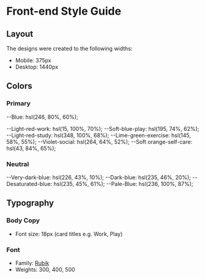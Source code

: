 # Front-end Style Guide

## Layout

The designs were created to the following widths:

- Mobile: 375px
- Desktop: 1440px

## Colors

### Primary

--Blue: hsl(246, 80%, 60%);

--Light-red-work: hsl(15, 100%, 70%);
--Soft-blue-play: hsl(195, 74%, 62%);
--Light-red-study: hsl(348, 100%, 68%);
--Lime-green-exercise: hsl(145, 58%, 55%);
--Violet-social: hsl(264, 64%, 52%);
--Soft orange-self-care: hsl(43, 84%, 65%);

### Neutral

--Very-dark-blue: hsl(226, 43%, 10%);
--Dark-blue: hsl(235, 46%, 20%);
--Desaturated-blue: hsl(235, 45%, 61%);
--Pale-Blue: hsl(236, 100%, 87%);

## Typography

### Body Copy

- Font size: 18px (card titles e.g. Work, Play)

### Font

- Family: [Rubik](https://fonts.google.com/specimen/Rubik)
- Weights: 300, 400, 500
